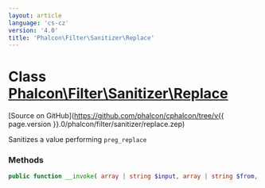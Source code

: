 ```yaml
---
layout: article
language: 'cs-cz'
version: '4.0'
title: 'Phalcon\Filter\Sanitizer\Replace'
---
```

# Class [Phalcon\Filter\Sanitizer\Replace](Phalcon_Filter_Sanitizer_Replace)

[Source on GitHub](https://github.com/phalcon/cphalcon/tree/v{{ page.version }}.0/phalcon/filter/sanitizer/replace.zep)

Sanitizes a value performing `preg_replace`

### Methods

```php
public function __invoke( array | string $input, array | string $from, array | string $to ): mixed
```